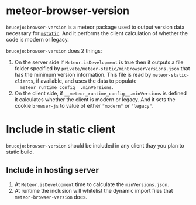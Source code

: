 # meteor-browser-version

`brucejo:browser-version` is a meteor package used to output version data necessary for [`mstatic`](https://github.com/bcode15/mstatic).  And it performs the client calculation of whether the code is modern or legacy.

`brucejo:browser-version` does 2 things:
1. On the server side if `Meteor.isDevelopment` is true then it outputs a file folder specified by `private/meteor-static/minBrowserVersions.json` that has the minimum version information.  This file is read by `meteor-static-clients`, if available, and uses the data to populate `__meteor_runtime_config__.minVersions`.
2. On the client side, if `__meteor_runtime_config__.minVersions` is defined it calculates whether the client is modern or legacy.  And it sets the cookie `browser-js` to value of either `"modern"` or `"legacy"`.

# Include in static client
`brucejo:browser-version` should be included in any client thay you plan to static build.

## Include in hosting server
1. At `Meteor.isDevelopment` time to calculate the `minVersions.json`.
2. At runtime the inclusion will whitelist the dynamic import files that `meteor-browser-version` does.
